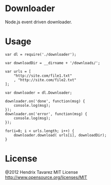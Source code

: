 
# Downloader

Node.js event driven downloader.

# Usage

    var dl = require('./downloader');
    
    var downloadDir = __dirname + '/downloads/';
    
    var urls = [
    	"http://site.com/file1.txt"
    	, "http://site.com/file2.txt"
    ];
    
    var downloader = dl.Downloader;
    
    downloader.on('done', function(msg) {
    	console.log(msg);
    });
    downloader.on('error', function(msg) {
    	console.log(msg);
    });
    
    for(i=0; i < urls.length; i++) {
    	downloader.download( urls[i], downloadDir);
    }
    
    

# License

@2012 Hendrix Tavarez
MIT License http://www.opensource.org/licenses/MIT 
